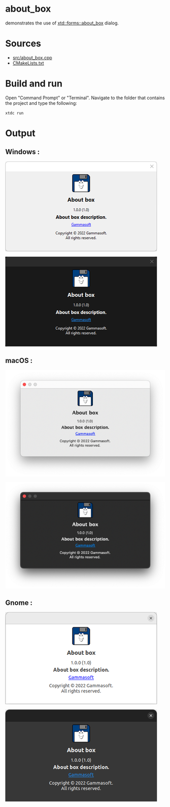 # about_box

demonstrates the use of [xtd::forms::about_box](../../../../src/xtd.forms/include/xtd/forms/about_box.h) dialog.

# Sources

* [src/about_box.cpp](src/about_box.cpp)
* [CMakeLists.txt](CMakeLists.txt)

# Build and run

Open "Command Prompt" or "Terminal". Navigate to the folder that contains the project and type the following:

```shell
xtdc run
```

# Output

## Windows :

![Screenshot](../../../../docs/pictures/examples/about_box_w.png)

![Screenshot](../../../../docs/pictures/examples/about_box_wd.png)

## macOS :

![Screenshot](../../../../docs/pictures/examples/about_box_m.png)

![Screenshot](../../../../docs/pictures/examples/about_box_md.png)

## Gnome :

![Screenshot](../../../../docs/pictures/examples/about_box_g.png)

![Screenshot](../../../../docs/pictures/examples/about_box_gd.png)
